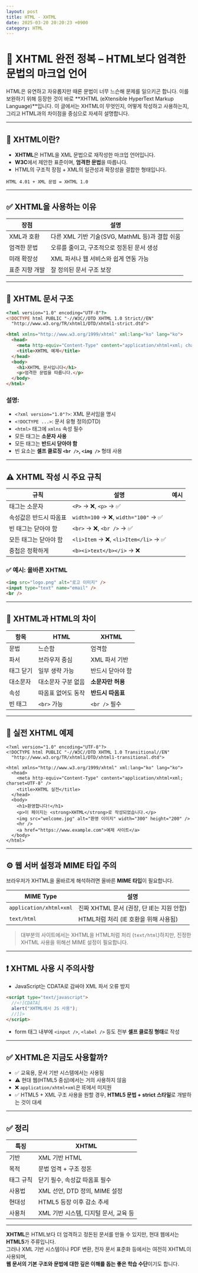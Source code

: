 ```yaml
---
layout: post
title: HTML - XHTML
date: 2025-03-20 20:20:23 +0900
category: HTML
---
```

# 📘 XHTML 완전 정복 – HTML보다 엄격한 문법의 마크업 언어

HTML은 유연하고 자유롭지만 때론 문법이 너무 느슨해 문제를 일으키곤 합니다. 이를 보완하기 위해 등장한 것이 바로 **XHTML (eXtensible HyperText Markup Language)**입니다. 이 글에서는 XHTML이 무엇인지, 어떻게 작성하고 사용하는지, 그리고 HTML과의 차이점을 중심으로 자세히 설명합니다.

---

## 📌 XHTML이란?

- **XHTML**은 HTML을 XML 문법으로 재작성한 마크업 언어입니다.
- **W3C**에서 제안한 표준이며, **엄격한 문법**을 따릅니다.
- HTML의 구조적 장점 + XML의 일관성과 확장성을 결합한 형태입니다.

```text
HTML 4.01 + XML 문법 = XHTML 1.0
```

---

## ✅ XHTML을 사용하는 이유

| 장점 | 설명 |
|------|------|
| XML과 호환 | 다른 XML 기반 기술(SVG, MathML 등)과 결합 쉬움 |
| 엄격한 문법 | 오류를 줄이고, 구조적으로 정돈된 문서 생성 |
| 미래 확장성 | XML 파서나 웹 서비스와 쉽게 연동 가능 |
| 표준 지향 개발 | 잘 정의된 문서 구조 보장 |

---

## 🔧 XHTML 문서 구조

```html
<?xml version="1.0" encoding="UTF-8"?>
<!DOCTYPE html PUBLIC "-//W3C//DTD XHTML 1.0 Strict//EN"
  "http://www.w3.org/TR/xhtml1/DTD/xhtml1-strict.dtd">

<html xmlns="http://www.w3.org/1999/xhtml" xml:lang="ko" lang="ko">
  <head>
    <meta http-equiv="Content-Type" content="application/xhtml+xml; charset=UTF-8" />
    <title>XHTML 예제</title>
  </head>
  <body>
    <h1>XHTML 문서입니다</h1>
    <p>엄격한 문법을 따릅니다.</p>
  </body>
</html>
```

### 설명:
- `<?xml version="1.0"?>`: XML 문서임을 명시
- `<!DOCTYPE ...>`: 문서 유형 정의(DTD)
- `<html>` 태그에 `xmlns` 속성 필수
- 모든 태그는 **소문자 사용**
- 모든 태그는 **반드시 닫아야 함**
- 빈 요소는 **셀프 클로징 `<br />`, `<img />`** 형태 사용

---

## ⚠️ XHTML 작성 시 주요 규칙

| 규칙 | 설명 | 예시 |
|------|------|------|
| 태그는 소문자 | `<P>` → ❌, `<p>` → ✅ |
| 속성값은 반드시 따옴표 | `width=100` → ❌, `width="100"` → ✅ |
| 빈 태그는 닫아야 함 | `<br>` → ❌, `<br />` → ✅ |
| 모든 태그는 닫아야 함 | `<li>Item` → ❌, `<li>Item</li>` → ✅ |
| 중첩은 정확하게 | `<b><i>text</b></i>` → ❌ |

### ✅ 예시: 올바른 XHTML

```html
<img src="logo.png" alt="로고 이미지" />
<input type="text" name="email" />
<br />
```

---

## 📎 XHTML과 HTML의 차이

| 항목 | HTML | XHTML |
|------|------|--------|
| 문법 | 느슨함 | 엄격함 |
| 파서 | 브라우저 중심 | XML 파서 기반 |
| 태그 닫기 | 일부 생략 가능 | 반드시 닫아야 함 |
| 대소문자 | 대소문자 구분 없음 | **소문자만 허용** |
| 속성 | 따옴표 없어도 동작 | **반드시 따옴표** |
| 빈 태그 | `<br>` 가능 | `<br />` 필수 |

---

## 🚀 실전 XHTML 예제

```xhtml
<?xml version="1.0" encoding="UTF-8"?>
<!DOCTYPE html PUBLIC "-//W3C//DTD XHTML 1.0 Transitional//EN"
  "http://www.w3.org/TR/xhtml1/DTD/xhtml1-transitional.dtd">

<html xmlns="http://www.w3.org/1999/xhtml" xml:lang="ko" lang="ko">
  <head>
    <meta http-equiv="Content-Type" content="application/xhtml+xml; charset=UTF-8" />
    <title>XHTML 실전</title>
  </head>
  <body>
    <h1>환영합니다!</h1>
    <p>이 페이지는 <strong>XHTML</strong>로 작성되었습니다.</p>
    <img src="welcome.jpg" alt="환영 이미지" width="300" height="200" />
    <hr />
    <a href="https://www.example.com">예제 사이트</a>
  </body>
</html>
```

---

## ⚙️ 웹 서버 설정과 MIME 타입 주의

브라우저가 XHTML을 올바르게 해석하려면 올바른 **MIME 타입**이 필요합니다.

| MIME Type | 설명 |
|-----------|------|
| `application/xhtml+xml` | 진짜 XHTML 문서 (권장, 단 IE는 지원 안함) |
| `text/html` | HTML처럼 처리 (IE 호환을 위해 사용됨) |

> 대부분의 사이트에서는 XHTML을 HTML처럼 처리 (`text/html`)하지만, 진정한 XHTML 사용을 위해선 MIME 설정이 필요합니다.

---

## ❗ XHTML 사용 시 주의사항

- JavaScript는 CDATA로 감싸야 XML 파서 오류 방지

```html
<script type="text/javascript">
  //<![CDATA[
  alert("XHTML에서 JS 사용");
  //]]>
</script>
```

- form 태그 내부에 `<input />`, `<label />` 등도 전부 **셀프 클로징 형태**로 작성

---

## ✅ XHTML은 지금도 사용할까?

- ✅ 교육용, 문서 기반 시스템에서는 사용됨
- ⚠️ 현대 웹(HTML5 중심)에서는 거의 사용하지 않음
- ❌ `application/xhtml+xml`은 IE에서 미지원
- ✅ HTML5 + XML 구조 사용을 원할 경우, **HTML5 문법 + strict 스타일**로 개발하는 것이 대세

---

## ✅ 정리

| 특징 | XHTML |
|------|--------|
| 기반 | XML 기반 HTML |
| 목적 | 문법 엄격 + 구조 정돈 |
| 태그 규칙 | 닫기 필수, 속성값 따옴표 필수 |
| 사용법 | XML 선언, DTD 정의, MIME 설정 |
| 현대성 | HTML5 등장 이후 감소 추세 |
| 사용처 | XML 기반 시스템, 디지털 문서, 교육 등 |

---

**XHTML**은 HTML보다 더 엄격하고 정돈된 문서를 만들 수 있지만, 현대 웹에서는 **HTML5**가 주류입니다.  
그러나 XML 기반 시스템이나 PDF 변환, 전자 문서 표준화 등에서는 여전히 XHTML이 사용되며,  
**웹 문서의 기본 구조와 문법에 대한 깊은 이해를 돕는 좋은 학습 수단**이기도 합니다.